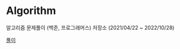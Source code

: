 # Algorithm
알고리즘 문제풀이 (백준, 프로그래머스) 저장소 (2021/04/22 ~ 2022/10/28)

[풀이](https://hanyeop.tistory.com/category/%EC%95%8C%EA%B3%A0%EB%A6%AC%EC%A6%98%2C%20%EC%9E%90%EB%A3%8C%EA%B5%AC%EC%A1%B0)
